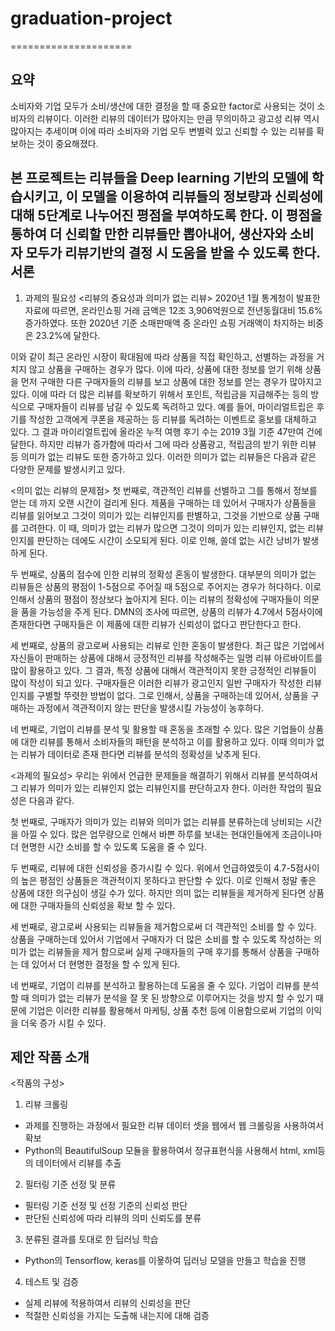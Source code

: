 # graduation-project
=====================

요약
----------
소비자와 기업 모두가 소비/생산에 대한 결정을 할 때 중요한 factor로 사용되는 것이 소비자의 리뷰이다. 이러한 리뷰의 데이터가 많아지는 만큼 무의미하고 광고성 리뷰 역시 많아지는 추세이며 이에 따라 소비자와 기업 모두 변별력 있고 신뢰할 수 있는 리뷰를 확보하는 것이 중요해졌다. 

본 프로젝트는 리뷰들을 Deep learning 기반의 모델에 학습시키고, 이 모델을 이용하여 리뷰들의 정보량과 신뢰성에 대해 5단계로 나누어진 평점을 부여하도록 한다. 이 평점을 통하여 더 신뢰할 만한 리뷰들만 뽑아내어, 생산자와 소비자 모두가 리뷰기반의 결정 시 도움을 받을 수 있도록 한다.        
서론 
-----------
1. 과제의 필요성
<리뷰의 중요성과 의미가 없는 리뷰>
 2020년 1월 통계청이 발표한 자료에 따르면, 온라인쇼핑 거래 금액은 12조 3,906억원으로 전년동월대비 15.6%증가하였다. 또한 2020년 기준 소매판매액 중 온라인 쇼핑 거래액이 차지하는 비중은 23.2%에 달한다.
 
이와 같이 최근 온라인 시장이 확대됨에 따라 상품을 직접 확인하고, 선별하는 과정을 거치지 않고 상품을 구매하는 경우가 많다. 이에 따라, 상품에 대한 정보를 얻기 위해 상품을 먼저 구매한 다른 구매자들의 리뷰를 보고 상품에 대한 정보를 얻는 경우가 많아지고 있다. 이에 따라 더 많은 리뷰를 확보하기 위해서 포인트, 적립금을 지급해주는 등의 방식으로 구매자들이 리뷰를 남길 수 있도록 독려하고 있다.  예를 들어, 마이리얼트립은 후기를 작성한 고객에게 쿠폰을 제공하는 등 리뷰를 독려하는 이벤트로 홍보를 대체하고 있다. 그 결과 마이리얼트립에 올라온 누적 여행 후기 수는 2019 3월 기준 47만여 건에 달한다. 하지만 리뷰가 증가함에 따라서 그에 따라 상품광고, 적립금의 받기 위한 리뷰 등 의미가 없는 리뷰도 또한  증가하고 있다. 이러한 의미가 없는 리뷰들은 다음과 같은 다양한 문제를 발생시키고 있다. 

<의미 없는 리뷰의 문제점>
첫 번째로, 객관적인 리뷰를 선별하고 그를 통해서 정보를 얻는 데 까지 오랜 시간이 걸리게 된다. 제품을 구매하는 데 있어서 구매자가 상품들을 리뷰를 읽어보고 그것이 의미가 있는 리뷰인지를 판별하고, 그것을 기반으로 상품 구매를 고려한다. 이 때, 의미가 없는 리뷰가 많으면 그것이 의미가 있는 리뷰인지, 없는 리뷰인지를 판단하는 데에도 시간이 소모되게 된다. 이로 인해, 쓸데 없는 시간 낭비가 발생하게 된다. 

두 번째로, 상품의 점수에 인한 리뷰의 정확성 혼동이 발생한다. 대부분의 의미가 없는 리뷰들은 상품의 평점이 1-5점으로 주어질 때 5점으로 주어지는 경우가 허다하다. 이로 인해서 상품의 평점이 정상보다 높아지게 된다. 이는 리뷰의 정확성에 구매자들이 의문을 품을 가능성을 주게 된다. DMN의 조사에 따르면, 상품의 리뷰가 4.7에서 5점사이에 존재한다면 구매자들은 이 제품에 대한 리뷰가 신뢰성이 없다고 판단한다고 한다.  

 세 번째로, 상품의 광고로써 사용되는 리뷰로 인한 혼동이 발생한다. 최근 많은 기업에서 자신들이 판매하는 상품에 대해서 긍정적인 리뷰를 작성해주는 일명 리뷰 아르바이트를 많이 활용하고 있다. 그 결과, 특정 상품에 대해서 객관적이지 못한 긍정적인 리뷰들이 많이 작성이 되고 있다. 구매자들은 이러한 리뷰가 광고인지 일반 구매자가 작성한 리뷰인지를 구별할 뚜렷한 방법이 없다. 그로 인해서, 상품을 구매하는데 있어서, 상품을 구매하는 과정에서 객관적이지 않는 판단을 발생시킬 가능성이 농후하다.

 네 번째로, 기업이 리뷰를 분석 및 활용할 때  혼동을 초래할 수 있다. 많은 기업들이 상품에 대한 리뷰를 통해서 소비자들의 패턴을 분석하고 이를 활용하고 있다. 이때 의미가 없는 리뷰가 데이터로 존재 한다면 리뷰를 분석의 정확성을 낮추게 된다. 

<과제의 필요성>
 우리는 위에서 언급한 문제들을 해결하기 위해서 리뷰를 분석하여서 그 리뷰가 의미가 있는 리뷰인지 없는 리뷰인지를 판단하고자 한다. 이러한 작업의 필요성은 다음과 같다. 

 첫 번째로, 구매자가 의미가 있는 리뷰와 의미가 없는 리뷰를 분류하는데 낭비되는 시간을 아낄 수 있다. 많은 업무량으로 인해서 바쁜 하루를 보내는 현대인들에게 조금이나마 더 현명한 시간 소비를 할 수 있도록 도움을 줄 수 있다. 

 두 번째로, 리뷰에 대한 신뢰성을 증가시킬 수 있다. 위에서 언급하였듯이 4.7-5점사이의 높은 평점인 상품들은 객관적이지 못하다고 판단할 수 있다. 이로 인해서 정말 좋은 상품에 대한 의구심이 생길 수가 있다. 하지만 의미 없는 리뷰들을 제거하게 된다면 상품에 대한 구매자들의 신뢰성을 확보 할 수 있다. 

 세 번째로, 광고로써 사용되는 리뷰들을 제거함으로써 더 객관적인 소비를 할 수 있다. 상품을 구매하는데 있어서 기업에서 구매자가 더 많은 소비를 할 수 있도록 작성하는 의미가 없는 리뷰들을 제거 함으로써 실제 구매자들의 구매 후기를 통해서 상품을 구매하는 데 있어서 더 현명한 결정을 할 수 있게 된다.

 네 번째로, 기업이 리뷰를 분석하고 활용하는데 도움을 줄 수 있다. 기업이 리뷰를 분석할 때 의미가 없는 리뷰가 분석을 잘 못 된 방향으로 이루어지는 것을 방지 할 수 있기 때문에 기업은 이러한 리뷰를 활용해서 마케팅, 상품 추천 등에 이용함으로써 기업의 이익을 더욱 증가 시킬 수 있다. 

제안 작품 소개
-------------
<작품의 구성>
1. 리뷰 크롤링
- 과제를 진행하는 과정에서 필요한 리뷰 데이터 셋을 웹에서 웹 크롤링을 사용하여서 확보
- Python의 BeautifulSoup 모듈을 활용하여서 정규표현식을 사용해서 html, xml등의 데이터에서 리뷰를 추출

2. 필터링 기준 선정 및 분류
- 필터링 기준 선정 및 선정 기준의 신뢰성 판단
- 판단된 신뢰성에 따라 리뷰의 의미 신뢰도를 분류

3. 분류된 결과를 토대로 한 딥러닝 학습
- Python의 Tensorflow, keras를 이욯하여 딥러닝 모델을 만들고 학습을 진행 

4. 테스트 및 검증
- 실제 리뷰에 적용하여서 리뷰의 신뢰성을 판단
- 적절한 신뢰성을 가지는 도출해 내는지에 대해 검증










